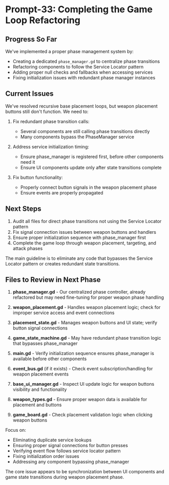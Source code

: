 # Prompt-33: Completing the Game Loop Refactoring

## Progress So Far
We've implemented a proper phase management system by:
- Creating a dedicated `phase_manager.gd` to centralize phase transitions
- Refactoring components to follow the Service Locator pattern
- Adding proper null checks and fallbacks when accessing services
- Fixing initialization issues with redundant phase manager instances

## Current Issues
We've resolved recursive base placement loops, but weapon placement buttons still don't function. We need to:

1. Fix redundant phase transition calls:
   - Several components are still calling phase transitions directly
   - Many components bypass the PhaseManager service

2. Address service initialization timing:
   - Ensure phase_manager is registered first, before other components need it
   - Ensure UI components update only after state transitions complete

3. Fix button functionality:
   - Properly connect button signals in the weapon placement phase
   - Ensure events are properly propagated

## Next Steps
1. Audit all files for direct phase transitions not using the Service Locator pattern
2. Fix signal connection issues between weapon buttons and handlers
3. Ensure proper initialization sequence with phase_manager first
4. Complete the game loop through weapon placement, targeting, and attack phases

The main guideline is to eliminate any code that bypasses the Service Locator pattern or creates redundant state transitions.

## Files to Review in Next Phase

1. **phase_manager.gd** - Our centralized phase controller, already refactored but may need fine-tuning for proper weapon phase handling

2. **weapon_placement.gd** - Handles weapon placement logic; check for improper service access and event connections

3. **placement_state.gd** - Manages weapon buttons and UI state; verify button signal connections

4. **game_state_machine.gd** - May have redundant phase transition logic that bypasses phase_manager

5. **main.gd** - Verify initialization sequence ensures phase_manager is available before other components

6. **event_bus.gd** (if it exists) - Check event subscription/handling for weapon placement events

7. **base_ui_manager.gd** - Inspect UI update logic for weapon buttons visibility and functionality

8. **weapon_types.gd** - Ensure proper weapon data is available for placement and buttons

9. **game_board.gd** - Check placement validation logic when clicking weapon buttons

Focus on:
- Eliminating duplicate service lookups
- Ensuring proper signal connections for button presses
- Verifying event flow follows service locator pattern
- Fixing initialization order issues
- Addressing any component bypassing phase_manager

The core issue appears to be synchronization between UI components and game state transitions during weapon placement phase.